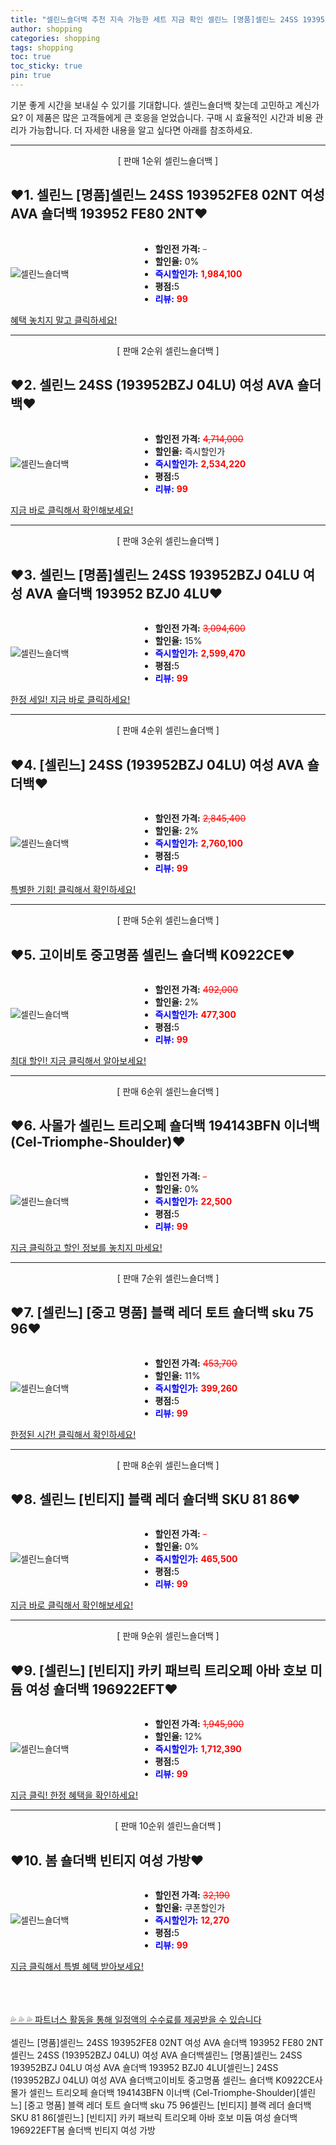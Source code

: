 ```yaml
---
title: "셀린느숄더백 추천 지속 가능한 세트 지금 확인 셀린느 [명품]셀린느 24SS 193952FE8 02NT"
author: shopping
categories: shopping
tags: shopping
toc: true
toc_sticky: true
pin: true
---
```

기분 좋게 시간을 보내실 수 있기를 기대합니다. 셀린느숄더백 찾는데 고민하고 계신가요? 이 제품은 많은 고객들에게 큰 호응을 얻었습니다. 구매 시 효율적인 시간과 비용 관리가 가능합니다. 더 자세한 내용을 알고 싶다면 아래를 참조하세요.

---
<p class="toplist" style="margin: 0 auto; display: block; width: fit-content;">[ 판매 1순위 셀린느숄더백 ]</p>

<h2><strong>❤️1. 셀린느 [명품]셀린느 24SS 193952FE8 02NT 여성 AVA 숄더백 193952 FE80 2NT❤️</strong></h2>

<div style="display: flex; align-items: center;">
    <div style="flex: 0.4;">
        <img src="https://thumbnail6.coupangcdn.com/thumbnails/remote/230x230ex/image/vendor_inventory/7802/905966c93b272966ca7ede96ba97f1d9c5832bfdd2d3e6c1f4a87e6fcd52.jpg" alt="셀린느숄더백" style="max-width: 100%;">
    </div>
    <div style="flex: 0.6; margin-left: 10px;">
        <ul>
            <li><strong>할인전 가격:</strong> <del style="color: red;">-</del></li>
            <li><strong>할인율:</strong> 0%</li>
            <li><span style='color:blue'><strong>즉시할인가:</strong></span> <span style='color:red'><strong>1,984,100</strong></span></li>
            <li><strong>평점:</strong>5</li>
            <li><span style='color:blue'><strong>리뷰:</strong></span> <span style='color:red'><strong>99</strong></span></li>
        </ul>
    </div>
</div>
<div class="center">
    <a href="https://selin100587001.github.io?lptag=AF9450613&subid=githubio&pageKey=7990679870&traceid=V0-153&itemId=22210798126&vendorItemId=89256874948" class="myButton">
        혜택 놓치지 말고 클릭하세요!
    </a>
</div>


---
<p class="toplist" style="margin: 0 auto; display: block; width: fit-content;">[ 판매 2순위 셀린느숄더백 ]</p>

<h2><strong>❤️2. 셀린느 24SS (193952BZJ 04LU) 여성 AVA 숄더백❤️</strong></h2>

<div style="display: flex; align-items: center;">
    <div style="flex: 0.4;">
        <img src="https://thumbnail7.coupangcdn.com/thumbnails/remote/230x230ex/image/vendor_inventory/f1e6/bfd2bb48a1c873f317035cec5ed3af0a928164f7d343fde39288a0894302.jpg" alt="셀린느숄더백" style="max-width: 100%;">
    </div>
    <div style="flex: 0.6; margin-left: 10px;">
        <ul>
            <li><strong>할인전 가격:</strong> <del style="color: red;">4,714,000</del></li>
            <li><strong>할인율:</strong> 즉시할인가</li>
            <li><span style='color:blue'><strong>즉시할인가:</strong></span> <span style='color:red'><strong>2,534,220</strong></span></li>
            <li><strong>평점:</strong>5</li>
            <li><span style='color:blue'><strong>리뷰:</strong></span> <span style='color:red'><strong>99</strong></span></li>
        </ul>
    </div>
</div>
<div class="center">
    <a href="https://selin100587001.github.io?lptag=AF9450613&subid=githubio&pageKey=7911919815&traceid=V0-153&itemId=21711988636&vendorItemId=88761364028" class="myButton">
        지금 바로 클릭해서 확인해보세요!
    </a>
</div>


---
<p class="toplist" style="margin: 0 auto; display: block; width: fit-content;">[ 판매 3순위 셀린느숄더백 ]</p>

<h2><strong>❤️3. 셀린느 [명품]셀린느 24SS 193952BZJ 04LU 여성 AVA 숄더백 193952 BZJ0 4LU❤️</strong></h2>

<div style="display: flex; align-items: center;">
    <div style="flex: 0.4;">
        <img src="https://thumbnail6.coupangcdn.com/thumbnails/remote/230x230ex/image/vendor_inventory/27b9/a93fd528114485194820a3bd6f7878304d068398d89063391065dbea0cb5.jpg" alt="셀린느숄더백" style="max-width: 100%;">
    </div>
    <div style="flex: 0.6; margin-left: 10px;">
        <ul>
            <li><strong>할인전 가격:</strong> <del style="color: red;">3,094,600</del></li>
            <li><strong>할인율:</strong> 15%</li>
            <li><span style='color:blue'><strong>즉시할인가:</strong></span> <span style='color:red'><strong>2,599,470</strong></span></li>
            <li><strong>평점:</strong>5</li>
            <li><span style='color:blue'><strong>리뷰:</strong></span> <span style='color:red'><strong>99</strong></span></li>
        </ul>
    </div>
</div>
<div class="center">
    <a href="https://selin100587001.github.io?lptag=AF9450613&subid=githubio&pageKey=7911542844&traceid=V0-153&itemId=21708887618&vendorItemId=88762645633" class="myButton">
        한정 세일! 지금 바로 클릭하세요!
    </a>
</div>


---
<p class="toplist" style="margin: 0 auto; display: block; width: fit-content;">[ 판매 4순위 셀린느숄더백 ]</p>

<h2><strong>❤️4. [셀린느] 24SS (193952BZJ 04LU) 여성 AVA 숄더백❤️</strong></h2>

<div style="display: flex; align-items: center;">
    <div style="flex: 0.4;">
        <img src="https://thumbnail6.coupangcdn.com/thumbnails/remote/230x230ex/image/vendor_inventory/30fe/b05c4c1033e10cafd2da371a3c2a9b356dc14eb729eea685689cc904b415.jpg" alt="셀린느숄더백" style="max-width: 100%;">
    </div>
    <div style="flex: 0.6; margin-left: 10px;">
        <ul>
            <li><strong>할인전 가격:</strong> <del style="color: red;">2,845,400</del></li>
            <li><strong>할인율:</strong> 2%</li>
            <li><span style='color:blue'><strong>즉시할인가:</strong></span> <span style='color:red'><strong>2,760,100</strong></span></li>
            <li><strong>평점:</strong>5</li>
            <li><span style='color:blue'><strong>리뷰:</strong></span> <span style='color:red'><strong>99</strong></span></li>
        </ul>
    </div>
</div>
<div class="center">
    <a href="https://selin100587001.github.io?lptag=AF9450613&subid=githubio&pageKey=7910926691&traceid=V0-153&itemId=21706092218&vendorItemId=88755531273" class="myButton">
        특별한 기회! 클릭해서 확인하세요!
    </a>
</div>


---
<p class="toplist" style="margin: 0 auto; display: block; width: fit-content;">[ 판매 5순위 셀린느숄더백 ]</p>

<h2><strong>❤️5. 고이비토 중고명품 셀린느 숄더백 K0922CE❤️</strong></h2>

<div style="display: flex; align-items: center;">
    <div style="flex: 0.4;">
        <img src="https://thumbnail9.coupangcdn.com/thumbnails/remote/230x230ex/image/vendor_inventory/ee3d/4fc92965224981aaecebae8527d967c75aed04c9865d71e3dfe7d76157d6.jpg" alt="셀린느숄더백" style="max-width: 100%;">
    </div>
    <div style="flex: 0.6; margin-left: 10px;">
        <ul>
            <li><strong>할인전 가격:</strong> <del style="color: red;">492,000</del></li>
            <li><strong>할인율:</strong> 2%</li>
            <li><span style='color:blue'><strong>즉시할인가:</strong></span> <span style='color:red'><strong>477,300</strong></span></li>
            <li><strong>평점:</strong>5</li>
            <li><span style='color:blue'><strong>리뷰:</strong></span> <span style='color:red'><strong>99</strong></span></li>
        </ul>
    </div>
</div>
<div class="center">
    <a href="https://selin100587001.github.io?lptag=AF9450613&subid=githubio&pageKey=8011128818&traceid=V0-153&itemId=22350755823&vendorItemId=89395874366" class="myButton">
        최대 할인! 지금 클릭해서 알아보세요!
    </a>
</div>


---
<p class="toplist" style="margin: 0 auto; display: block; width: fit-content;">[ 판매 6순위 셀린느숄더백 ]</p>

<h2><strong>❤️6. 사몰가 셀린느 트리오페 숄더백 194143BFN 이너백 (Cel-Triomphe-Shoulder)❤️</strong></h2>

<div style="display: flex; align-items: center;">
    <div style="flex: 0.4;">
        <img src="https://thumbnail6.coupangcdn.com/thumbnails/remote/230x230ex/image/vendor_inventory/cc0a/cf609169e76c5b9ad22e5d77e9ca40c907aed2a34dcce33159317d782cdc.jpeg" alt="셀린느숄더백" style="max-width: 100%;">
    </div>
    <div style="flex: 0.6; margin-left: 10px;">
        <ul>
            <li><strong>할인전 가격:</strong> <del style="color: red;">-</del></li>
            <li><strong>할인율:</strong> 0%</li>
            <li><span style='color:blue'><strong>즉시할인가:</strong></span> <span style='color:red'><strong>22,500</strong></span></li>
            <li><strong>평점:</strong>5</li>
            <li><span style='color:blue'><strong>리뷰:</strong></span> <span style='color:red'><strong>99</strong></span></li>
        </ul>
    </div>
</div>
<div class="center">
    <a href="https://selin100587001.github.io?lptag=AF9450613&subid=githubio&pageKey=7963066429&traceid=V0-153&itemId=22019172536&vendorItemId=89066534507" class="myButton">
        지금 클릭하고 할인 정보를 놓치지 마세요!
    </a>
</div>


---
<p class="toplist" style="margin: 0 auto; display: block; width: fit-content;">[ 판매 7순위 셀린느숄더백 ]</p>

<h2><strong>❤️7. [셀린느] [중고 명품] 블랙 레더 토트 숄더백 sku 75 96❤️</strong></h2>

<div style="display: flex; align-items: center;">
    <div style="flex: 0.4;">
        <img src="https://thumbnail7.coupangcdn.com/thumbnails/remote/230x230ex/image/vendor_inventory/ff44/234c483e0fcc0679b50f94f7122da9f7de6a4ebe0866b607355c299ae82f.jpg" alt="셀린느숄더백" style="max-width: 100%;">
    </div>
    <div style="flex: 0.6; margin-left: 10px;">
        <ul>
            <li><strong>할인전 가격:</strong> <del style="color: red;">453,700</del></li>
            <li><strong>할인율:</strong> 11%</li>
            <li><span style='color:blue'><strong>즉시할인가:</strong></span> <span style='color:red'><strong>399,260</strong></span></li>
            <li><strong>평점:</strong>5</li>
            <li><span style='color:blue'><strong>리뷰:</strong></span> <span style='color:red'><strong>99</strong></span></li>
        </ul>
    </div>
</div>
<div class="center">
    <a href="https://selin100587001.github.io?lptag=AF9450613&subid=githubio&pageKey=7490829422&traceid=V0-153&itemId=19587278828&vendorItemId=86694690333" class="myButton">
        한정된 시간! 클릭해서 확인하세요!
    </a>
</div>


---
<p class="toplist" style="margin: 0 auto; display: block; width: fit-content;">[ 판매 8순위 셀린느숄더백 ]</p>

<h2><strong>❤️8. 셀린느 [빈티지] 블랙 레더 숄더백 SKU 81 86❤️</strong></h2>

<div style="display: flex; align-items: center;">
    <div style="flex: 0.4;">
        <img src="https://thumbnail6.coupangcdn.com/thumbnails/remote/230x230ex/image/vendor_inventory/c0c2/234d5e2335754fc0cf440bcb231a6b632dd66448655a251dfc85e6db2a8a.jpg" alt="셀린느숄더백" style="max-width: 100%;">
    </div>
    <div style="flex: 0.6; margin-left: 10px;">
        <ul>
            <li><strong>할인전 가격:</strong> <del style="color: red;">-</del></li>
            <li><strong>할인율:</strong> 0%</li>
            <li><span style='color:blue'><strong>즉시할인가:</strong></span> <span style='color:red'><strong>465,500</strong></span></li>
            <li><strong>평점:</strong>5</li>
            <li><span style='color:blue'><strong>리뷰:</strong></span> <span style='color:red'><strong>99</strong></span></li>
        </ul>
    </div>
</div>
<div class="center">
    <a href="https://selin100587001.github.io?lptag=AF9450613&subid=githubio&pageKey=7747785544&traceid=V0-153&itemId=20861945457&vendorItemId=87929344219" class="myButton">
        지금 바로 클릭해서 확인해보세요!
    </a>
</div>


---
<p class="toplist" style="margin: 0 auto; display: block; width: fit-content;">[ 판매 9순위 셀린느숄더백 ]</p>

<h2><strong>❤️9. [셀린느] [빈티지] 카키 패브릭 트리오페 아바 호보 미듐 여성 숄더백 196922EFT❤️</strong></h2>

<div style="display: flex; align-items: center;">
    <div style="flex: 0.4;">
        <img src="https://thumbnail7.coupangcdn.com/thumbnails/remote/230x230ex/image/vendor_inventory/8faf/6dfd92cee0e1a7658843e5641df1673504d21b18f95529d2a02b7d6e97cd.jpg" alt="셀린느숄더백" style="max-width: 100%;">
    </div>
    <div style="flex: 0.6; margin-left: 10px;">
        <ul>
            <li><strong>할인전 가격:</strong> <del style="color: red;">1,945,900</del></li>
            <li><strong>할인율:</strong> 12%</li>
            <li><span style='color:blue'><strong>즉시할인가:</strong></span> <span style='color:red'><strong>1,712,390</strong></span></li>
            <li><strong>평점:</strong>5</li>
            <li><span style='color:blue'><strong>리뷰:</strong></span> <span style='color:red'><strong>99</strong></span></li>
        </ul>
    </div>
</div>
<div class="center">
    <a href="https://selin100587001.github.io?lptag=AF9450613&subid=githubio&pageKey=8191237253&traceid=V0-153&itemId=23441339912&vendorItemId=90468144718" class="myButton">
        지금 클릭! 한정 혜택을 확인하세요!
    </a>
</div>


---
<p class="toplist" style="margin: 0 auto; display: block; width: fit-content;">[ 판매 10순위 셀린느숄더백 ]</p>

<h2><strong>❤️10. 봄 숄더백 빈티지 여성 가방❤️</strong></h2>

<div style="display: flex; align-items: center;">
    <div style="flex: 0.4;">
        <img src="https://thumbnail6.coupangcdn.com/thumbnails/remote/230x230ex/image/vendor_inventory/410d/5bcf140446bbe30d61c08ac34dc04226e14a29aeec0b9baba7f5e2322885.jpg" alt="셀린느숄더백" style="max-width: 100%;">
    </div>
    <div style="flex: 0.6; margin-left: 10px;">
        <ul>
            <li><strong>할인전 가격:</strong> <del style="color: red;">32,190</del></li>
            <li><strong>할인율:</strong> 쿠폰할인가</li>
            <li><span style='color:blue'><strong>즉시할인가:</strong></span> <span style='color:red'><strong>12,270</strong></span></li>
            <li><strong>평점:</strong>5</li>
            <li><span style='color:blue'><strong>리뷰:</strong></span> <span style='color:red'><strong>99</strong></span></li>
        </ul>
    </div>
</div>
<div class="center">
    <a href="https://selin100587001.github.io?lptag=AF9450613&subid=githubio&pageKey=8185820586&traceid=V0-153&itemId=23410033460&vendorItemId=90437129747" class="myButton">
        지금 클릭해서 특별 혜택 받아보세요!
    </a>
</div>

<br><br><br>[💦 💦 💦 파트너스 활동을 통해 일정액의 수수료를 제공받을 수 있습니다](https://link.coupang.com/a/bcpT2c)<br><br>셀린느 [명품]셀린느 24SS 193952FE8 02NT 여성 AVA 숄더백 193952 FE80 2NT셀린느 24SS (193952BZJ 04LU) 여성 AVA 숄더백셀린느 [명품]셀린느 24SS 193952BZJ 04LU 여성 AVA 숄더백 193952 BZJ0 4LU[셀린느] 24SS (193952BZJ 04LU) 여성 AVA 숄더백고이비토 중고명품 셀린느 숄더백 K0922CE사몰가 셀린느 트리오페 숄더백 194143BFN 이너백 (Cel-Triomphe-Shoulder)[셀린느] [중고 명품] 블랙 레더 토트 숄더백 sku 75 96셀린느 [빈티지] 블랙 레더 숄더백 SKU 81 86[셀린느] [빈티지] 카키 패브릭 트리오페 아바 호보 미듐 여성 숄더백 196922EFT봄 숄더백 빈티지 여성 가방